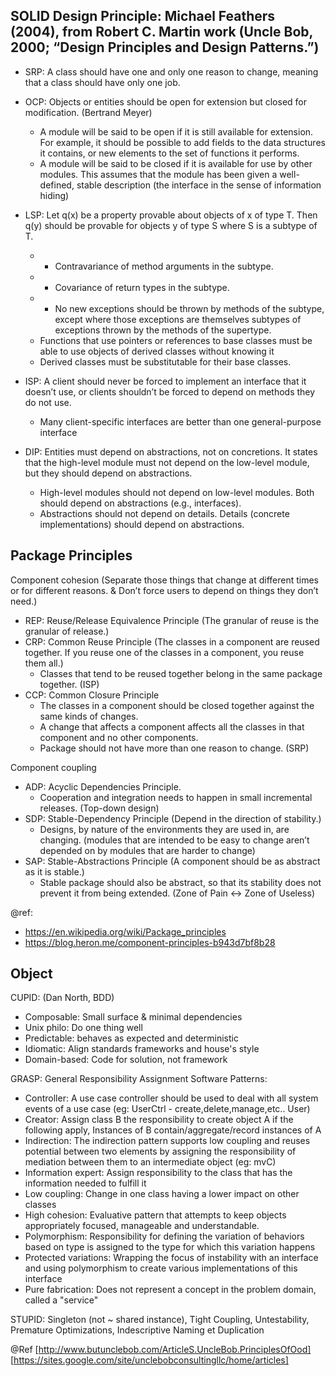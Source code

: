 ## SOLID Design Principle: Michael Feathers (2004), from Robert C. Martin work (Uncle Bob, 2000; “Design Principles and Design Patterns.”)   
* SRP: A class should have one and only one reason to change, meaning that a class should have only one job.  
* OCP: Objects or entities should be open for extension but closed for modification. (Bertrand Meyer)
  - A module will be said to be open if it is still available for extension. For example, it should be possible to add fields to the data structures it contains, or new elements to the set of functions it performs.
  - A module will be said to be closed if it is available for use by other modules. This assumes that the module has been given a well-defined, stable description (the interface in the sense of information hiding)

* LSP: Let q(x) be a property provable about objects of x of type T. Then q(y) should be provable for objects y of type S where S is a subtype of T.  
    + + Contravariance of method arguments in the subtype.
    + + Covariance of return types in the subtype.
    + + No new exceptions should be thrown by methods of the subtype, except where those exceptions are themselves subtypes of exceptions thrown by the methods of the supertype.
  - Functions that use pointers or references to base classes must be able to use objects of derived classes without knowing it
  - Derived classes must be substitutable for their base classes.
* ISP: A client should never be forced to implement an interface that it doesn’t use, or clients shouldn’t be forced to depend on methods they do not use.  
  - Many client-specific interfaces are better than one general-purpose interface
* DIP: Entities must depend on abstractions, not on concretions. It states that the high-level module must not depend on the low-level module, but they should depend on abstractions.
  - High-level modules should not depend on low-level modules. Both should depend on abstractions (e.g., interfaces).
  - Abstractions should not depend on details. Details (concrete implementations) should depend on abstractions.

## Package Principles   
Component cohesion (Separate those things that change at different times or for different reasons. & Don’t force users to depend on things they don’t need.)
- REP: Reuse/Release Equivalence Principle (The granular of reuse is the granular of release.)
- CRP: Common Reuse Principle (The classes in a component are reused together. If you reuse one of the classes in a component, you reuse them all.)
  + Classes that tend to be reused together belong in the same package together. (ISP) 
- CCP: Common Closure Principle 
  * The classes in a component should be closed together against the same kinds of changes. 
  * A change that affects a component affects all the classes in that component and no other components.
  * Package should not have more than one reason to change. (SRP)  
  
Component coupling
- ADP: Acyclic Dependencies Principle. 
  + Cooperation and integration needs to happen in small incremental releases. (Top-down design)
- SDP: Stable-Dependency Principle (Depend in the direction of stability.) 
  + Designs, by nature of the environments they are used in, are changing. (modules that are intended to be easy to change aren’t depended on by modules that are harder to change)
- SAP: Stable-Abstractions Principle (A component should be as abstract as it is stable.) 
  + Stable package should also be abstract, so that its stability does not prevent it from being extended. (Zone of Pain <-> Zone of Useless)

@ref: 
- https://en.wikipedia.org/wiki/Package_principles
- https://blog.heron.me/component-principles-b943d7bf8b28

## Object
CUPID: (Dan North, BDD)   
* Composable: Small surface & minimal dependencies    
* Unix philo: Do one thing well   
* Predictable: behaves as expected and deterministic  
* Idiomatic: Align standards frameworks and house's style    
* Domain-based: Code for solution, not framework    

GRASP: General Responsibility Assignment Software Patterns: 
- Controller: A use case controller should be used to deal with all system events of a use case (eg: UserCtrl - create,delete,manage,etc.. User) 
- Creator: Assign class B the responsibility to create object A if the following apply, Instances of B contain/aggregate/record instances of A
- Indirection: The indirection pattern supports low coupling and reuses potential between two elements by assigning the responsibility of mediation between them to an intermediate object (eg: mvC)
- Information expert: Assign responsibility to the class that has the information needed to fulfill it
- Low coupling: Change in one class having a lower impact on other classes
- High cohesion: Evaluative pattern that attempts to keep objects appropriately focused, manageable and understandable.
- Polymorphism: Responsibility for defining the variation of behaviors based on type is assigned to the type for which this variation happens
- Protected variations: Wrapping the focus of instability with an interface and using polymorphism to create various implementations of this interface
- Pure fabrication: Does not represent a concept in the problem domain, called a "service"

STUPID: Singleton (not ~ shared instance), Tight Coupling, Untestability, Premature Optimizations, Indescriptive Naming et Duplication

@Ref
[http://www.butunclebob.com/ArticleS.UncleBob.PrinciplesOfOod]  
[https://sites.google.com/site/unclebobconsultingllc/home/articles]

